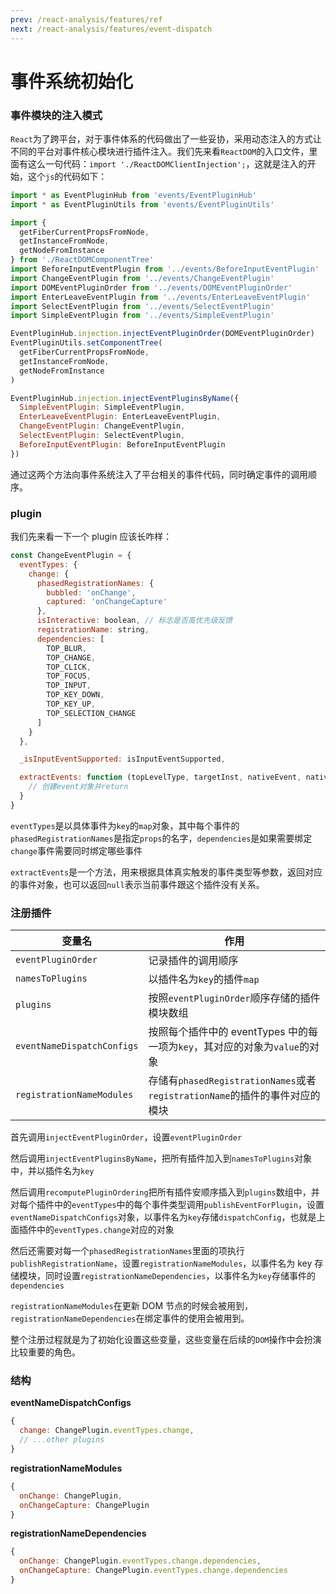 ```yaml
---
prev: /react-analysis/features/ref
next: /react-analysis/features/event-dispatch
---
```


# 事件系统初始化

### 事件模块的注入模式

`React`为了跨平台，对于事件体系的代码做出了一些妥协，采用动态注入的方式让不同的平台对事件核心模块进行插件注入。我们先来看`ReactDOM`的入口文件，里面有这么一句代码：`import './ReactDOMClientInjection';`，这就是注入的开始，这个`js`的代码如下：

```js
import * as EventPluginHub from 'events/EventPluginHub'
import * as EventPluginUtils from 'events/EventPluginUtils'

import {
  getFiberCurrentPropsFromNode,
  getInstanceFromNode,
  getNodeFromInstance
} from './ReactDOMComponentTree'
import BeforeInputEventPlugin from '../events/BeforeInputEventPlugin'
import ChangeEventPlugin from '../events/ChangeEventPlugin'
import DOMEventPluginOrder from '../events/DOMEventPluginOrder'
import EnterLeaveEventPlugin from '../events/EnterLeaveEventPlugin'
import SelectEventPlugin from '../events/SelectEventPlugin'
import SimpleEventPlugin from '../events/SimpleEventPlugin'

EventPluginHub.injection.injectEventPluginOrder(DOMEventPluginOrder)
EventPluginUtils.setComponentTree(
  getFiberCurrentPropsFromNode,
  getInstanceFromNode,
  getNodeFromInstance
)

EventPluginHub.injection.injectEventPluginsByName({
  SimpleEventPlugin: SimpleEventPlugin,
  EnterLeaveEventPlugin: EnterLeaveEventPlugin,
  ChangeEventPlugin: ChangeEventPlugin,
  SelectEventPlugin: SelectEventPlugin,
  BeforeInputEventPlugin: BeforeInputEventPlugin
})
```

通过这两个方法向事件系统注入了平台相关的事件代码，同时确定事件的调用顺序。

### plugin

我们先来看一下一个 plugin 应该长咋样：

```js
const ChangeEventPlugin = {
  eventTypes: {
    change: {
      phasedRegistrationNames: {
        bubbled: 'onChange',
        captured: 'onChangeCapture'
      },
      isInteractive: boolean, // 标志是否高优先级反馈
      registrationName: string,
      dependencies: [
        TOP_BLUR,
        TOP_CHANGE,
        TOP_CLICK,
        TOP_FOCUS,
        TOP_INPUT,
        TOP_KEY_DOWN,
        TOP_KEY_UP,
        TOP_SELECTION_CHANGE
      ]
    }
  },

  _isInputEventSupported: isInputEventSupported,

  extractEvents: function (topLevelType, targetInst, nativeEvent, nativeEventTarget) {
    // 创建event对象并return
  }
}
```

`eventTypes`是以具体事件为`key`的`map`对象，其中每个事件的`phasedRegistrationNames`是指定`props`的名字，`dependencies`是如果需要绑定`change`事件需要同时绑定哪些事件

`extractEvents`是一个方法，用来根据具体真实触发的事件类型等参数，返回对应的事件对象，也可以返回`null`表示当前事件跟这个插件没有关系。

### 注册插件

| 变量名                     | 作用                                                                        |
| -------------------------- | --------------------------------------------------------------------------- |
| `eventPluginOrder`         | 记录插件的调用顺序                                                          |
| `namesToPlugins`           | 以插件名为`key`的插件`map`                                                  |
| `plugins`                  | 按照`eventPluginOrder`顺序存储的插件模块数组                                |
| `eventNameDispatchConfigs` | 按照每个插件中的 eventTypes 中的每一项为`key`，其对应的对象为`value`的对象  |
| `registrationNameModules`  | 存储有`phasedRegistrationNames`或者`registrationName`的插件的事件对应的模块 |

首先调用`injectEventPluginOrder`，设置`eventPluginOrder`

然后调用`injectEventPluginsByName`，把所有插件加入到`namesToPlugins`对象中，并以插件名为`key`

然后调用`recomputePluginOrdering`把所有插件安顺序插入到`plugins`数组中，并对每个插件中的`eventTypes`中的每个事件类型调用`publishEventForPlugin`，设置`eventNameDispatchConfigs`对象，以事件名为`key`存储`dispatchConfig`，也就是上面插件中的`eventTypes.change`对应的对象

然后还需要对每一个`phasedRegistrationNames`里面的项执行`publishRegistrationName`，设置`registrationNameModules`，以事件名为 key 存储模块，同时设置`registrationNameDependencies`，以事件名为`key`存储事件的`dependencies`

`registrationNameModules`在更新 DOM 节点的时候会被用到，`registrationNameDependencies`在绑定事件的使用会被用到。

整个注册过程就是为了初始化设置这些变量，这些变量在后续的`DOM`操作中会扮演比较重要的角色。

### 结构

**eventNameDispatchConfigs**

```js
{
  change: ChangePlugin.eventTypes.change,
  // ...other plugins
}
```

**registrationNameModules**

```js
{
  onChange: ChangePlugin,
  onChangeCapture: ChangePlugin
}
```

**registrationNameDependencies**

```js
{
  onChange: ChangePlugin.eventTypes.change.dependencies,
  onChangeCapture: ChangePlugin.eventTypes.change.dependencies
}
```
